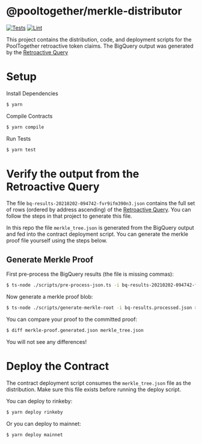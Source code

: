 # @pooltogether/merkle-distributor

[![Tests](https://github.com/pooltogether/merkle-distributor/workflows/Tests/badge.svg)](https://github.com/pooltogether/merkle-distributor/actions?query=workflow%3ATests)
[![Lint](https://github.com/pooltogether/merkle-distributor/workflows/Lint/badge.svg)](https://github.com/pooltogether/merkle-distributor/actions?query=workflow%3ALint)

This project contains the distribution, code, and deployment scripts for the PoolTogether retroactive token claims. The BigQuery output was generated by the [Retroactive Query](https://github.com/pooltogether/retroactive-query)

# Setup

Install Dependencies

```sh
$ yarn
```

Compile Contracts

```sh
$ yarn compile
```

Run Tests

```sh
$ yarn test
```

# Verify the output from the Retroactive Query

The file `bq-results-20210202-094742-fvr9ifm390n3.json` contains the full set of rows (ordered by address ascending) of the [Retroactive Query](https://github.com/pooltogether/retroactive-query). You can follow the steps in that project to generate this file.

In this repo the file `merkle_tree.json` is generated from the BigQuery output and fed into the contract deployment script. You can generate the merkle proof file yourself using the steps below.

## Generate Merkle Proof

First pre-process the BigQuery results (the file is missing commas):

```sh
$ ts-node ./scripts/pre-process-json.ts -i bq-results-20210202-094742-fvr9ifm390n3.json > bq-results.processed.json
```

Now generate a merkle proof blob:

```sh
$ ts-node ./scripts/generate-merkle-root -i bq-results.processed.json > merkle-proof.generated.json
```

You can compare your proof to the committed proof:

```sh
$ diff merkle-proof.generated.json merkle_tree.json
```

You will not see any differences!

# Deploy the Contract

The contract deployment script consumes the `merkle_tree.json` file as the distribution. Make sure this file exists before running the deploy script.

You can deploy to rinkeby:

```sh
$ yarn deploy rinkeby
```

Or you can deploy to mainnet:

```sh
$ yarn deploy mainnet
```
